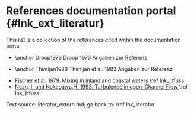 References documentation portal {#lnk_ext_literatur}
==================================== 

This list is a collection of the references cited within the documentation portal.

- \anchor Droop1973 Droop 1973 Angaben zur Referenz

- \anchor Thimijan1983 Thimijan et al. 1983 Angaben zur Referenz

 - <a href="http://bibliothek.bafg.de/webopac/index.asp?detsuche_systematik=A+224" target="_blank">
     Fischer et al. 1979. Mixing in inland and coastal waters </a> \ref lnk_litfuss 
	 
 - <a href="http://bibliothek.bafg.de/webopac/index.asp?detsuche_systematik=A+7042" target="_blank">
     Nezu, I. und Nakagawa,H. 1993. Turbulence in open-Channel Flow
	 </a> \ref lnk_litfuss 
	 


Text source: literatur_extern.md; go back to: \ref lnk_literatur
